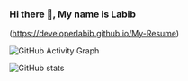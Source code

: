 ### Hi there 👋, My name is Labib

(https://developerlabib.github.io/My-Resume)

![GitHub Activity Graph](https://activity-graph.herokuapp.com/graph?username=developerlabib) 

![GitHub stats](https://github-readme-stats.vercel.app/api?username=developerlabib&show_icons=true&count_private=true) 



 


